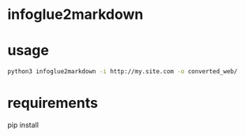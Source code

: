 # infoglue2markdown

# usage
```bash
python3 infoglue2markdown -i http://my.site.com -o converted_web/
```

# requirements
pip install

